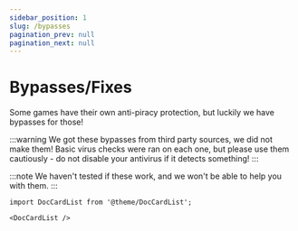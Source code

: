 ```yaml
---
sidebar_position: 1
slug: /bypasses
pagination_prev: null
pagination_next: null
---
```


# Bypasses/Fixes
Some games have their own anti-piracy protection, but luckily we have bypasses for those!

:::warning
We got these bypasses from third party sources, we did not make them! Basic virus checks were ran on each one, but please use them cautiously - do not disable your antivirus if it detects something!
:::

:::note
We haven't tested if these work, and we won't be able to help you with them.
:::

```mdx-code-block
import DocCardList from '@theme/DocCardList';

<DocCardList />
```

